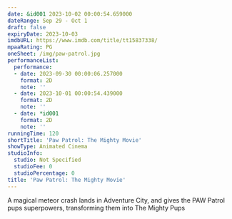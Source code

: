 ```yaml
---
date: &id001 2023-10-02 00:00:54.659000
dateRange: Sep 29 - Oct 1
draft: false
expiryDate: 2023-10-03
imdbURL: https://www.imdb.com/title/tt15837338/
mpaaRating: PG
oneSheet: /img/paw-patrol.jpg
performanceList:
  performance:
  - date: 2023-09-30 00:00:06.257000
    format: 2D
    note: ''
  - date: 2023-10-01 00:00:54.439000
    format: 2D
    note: ''
  - date: *id001
    format: 2D
    note: ''
runningTime: 120
shortTitle: 'Paw Patrol: The Mighty Movie'
showType: Animated Cinema
studioInfo:
  studio: Not Specified
  studioFee: 0
  studioPercentage: 0
title: 'Paw Patrol: The Mighty Movie'
---
```


A magical meteor crash lands in Adventure City, and gives the PAW Patrol pups superpowers, transforming them into The Mighty Pups